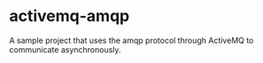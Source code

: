 activemq-amqp
=============

A sample project that uses the amqp protocol through ActiveMQ to communicate asynchronously.
